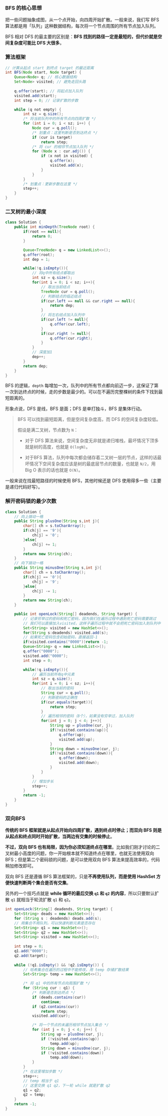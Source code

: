 ### BFS 的核心思想

把一些问题抽象成图，从一个点开始，向四周开始扩散。一般来说，我们写 BFS 算法都是用「队列」这种数据结构，每次将一个节点周围的所有节点加入队列。

BFS 相对 DFS 的最主要的区别是：**BFS 找到的路径一定是最短的，但代价就是空间复杂度可能比 DFS 大很多**。

### 算法框架

```java
// 计算从起点 start 到终点 target 的最近距离
int BFS(Node start, Node target) {
    Queue<Node> q; // 核心数据结构
    Set<Node> visited; // 避免走回头路
    
    q.offer(start); // 将起点加入队列
    visited.add(start);
    int step = 0; // 记录扩散的步数

    while (q not empty) {
        int sz = q.size();
        /* 将当前队列中的所有节点向四周扩散 */
        for (int i = 0; i < sz; i++) {
            Node cur = q.poll();
            /* 划重点：这里判断是否到达终点 */
            if (cur is target)
                return step;
            /* 将 cur 的相邻节点加入队列 */
            for (Node x : cur.adj()) {
                if (x not in visited) {
                    q.offer(x);
                    visited.add(x);
                }
            }
        }
        /* 划重点：更新步数在这里 */
        step++;
    }
}

```

### 二叉树的最小深度

```java
class Solution {
    public int minDepth(TreeNode root) {
        if(root == null){
            return 0;
        }

        Queue<TreeNode> q = new LinkedList<>();
        q.offer(root);
        int dep = 1;

        while(!q.isEmpty()){
            // 将q中所有结点都取出
            int sz = q.size();
            for(int i = 0; i < sz; i++){
                // 取出当前结点
                TreeNode cur = q.poll();
                // 判断结点的临近结点
                if(cur.left == null && cur.right == null){
                    return dep;
                }
                // 将左右结点加入队列中
                if(cur.left != null){
                    q.offer(cur.left);
                }
                if(cur.right != null){
                    q.offer(cur.right);
                }
            }
            // 深度加1
            dep++;
        }
        return dep;
    }
}
```

 BFS 的逻辑，`depth` 每增加一次，队列中的所有节点都向前迈一步，这保证了第一次到达终点的时候，走的步数是最少的。可以在不遍历完整棵树的条件下找到最短距离的。
 
 形象点说，DFS 是线，BFS 是面；DFS 是单打独斗，BFS 是集体行动。
 
 > BFS 可以找到最短距离，但是空间复杂度高，而 DFS 的空间复杂度较低。
 > 
 > 假设是满二叉树，节点数为 `N`：
 > 
 > - 对于 DFS 算法来说，空间复杂度无非就是递归堆栈，最坏情况下顶多就是树的高度，也就是 `O(logN)`。
 > 
 > - 对于BFS 算法，队列中每次都会储存着二叉树一层的节点，这样的话最坏情况下空间复杂度应该是树的最底层节点的数量，也就是 `N/2`，用 Big O 表示的话也就是 `O(N)`。

一般来说在找最短路径的时候使用 BFS，其他时候还是 DFS 使用得多一些（主要是递归代码好写）。

### 解开密码锁的最少次数

```java
class Solution {
    // 向上拨动一格
    public String plusOne(String s,int j){
        char[] ch = s.toCharArray();
        if(ch[j] == '9'){
            ch[j] = '0';
        }else{
            ch[j] += 1;
        }
        return new String(ch);
    }
    // 向下拨动一格
    public String minusOne(String s,int j){
        char[] ch = s.toCharArray();
        if(ch[j] == '0'){
            ch[j] = '9';
        }else{
            ch[j] -= 1;
        }
        return new String(ch);
    }

    public int openLock(String[] deadends, String target) {
        // 记录穷举过的密码和死亡密码，因为我们在遍历过程中遇到死亡密码需要跳过
        // 我们可以直接加入visited，这样子遍历过程中就不会把死亡密码加入到队列中
        Set<String> visited = new HashSet<>();
        for(String s:deadends) visited.add(s);
        // 如果死亡密码包含初始密码，直接返回-1
        if(visited.contains("0000"))return -1;
        Queue<String> q = new LinkedList<>();
        q.offer("0000");
        visited.add("0000");
        int step = 0;

        while(!q.isEmpty()){
            // 遍历当前所有q中元素
            int sz = q.size();
            for(int i = 0; i < sz; i++){
                // 取出当前的密码
                String cur = q.poll();
                // 判断密码的正确性
                if(cur.equals(target)){
                    return step;
                }
                // 遍历相邻的密码（8个），如果没有穷举过，加入队列
                for(int j = 0; j < 4; j++){
                    String up = plusOne(cur, j);
                    if(!visited.contains(up)){
                        q.offer(up);
                        visited.add(up);
                    }
                    String down = minusOne(cur, j);
                    if(!visited.contains(down)){
                        q.offer(down);
                        visited.add(down);
                    }
                }
            }
            // 增加步长
            step++;
        }
        return -1;
    }
}
```

### 双向BFS

**传统的 BFS 框架就是从起点开始向四周扩散，遇到终点时停止；而双向 BFS 则是从起点和终点同时开始扩散，当两边有交集的时候停止**。

**不过，双向 BFS 也有局限，因为你必须知道终点在哪里**。比如我们刚才讨论的二叉树最小高度的问题，你一开始根本就不知道终点在哪里，也就无法使用双向 BFS；但是第二个密码锁的问题，是可以使用双向 BFS 算法来提高效率的，代码稍加修改即可。

双向 BFS 还是遵循 BFS 算法框架的，只是**不再使用队列，而是使用 HashSet 方便快速判断两个集合是否有交集**。

另外的一个技巧点就是 **while 循环的最后交换 `q1` 和 `q2` 的内容**，所以只要默认扩散 `q1` 就相当于轮流扩散 `q1` 和 `q2`。

```java
int openLock(String[] deadends, String target) {
    Set<String> deads = new HashSet<>();
    for (String s : deadends) deads.add(s);
    // 用集合不用队列，可以快速判断元素是否存在
    Set<String> q1 = new HashSet<>();
    Set<String> q2 = new HashSet<>();
    Set<String> visited = new HashSet<>();
    
    int step = 0;
    q1.add("0000");
    q2.add(target);
    
    while (!q1.isEmpty() && !q2.isEmpty()) {
        // 哈希集合在遍历的过程中不能修改，用 temp 存储扩散结果
        Set<String> temp = new HashSet<>();

        /* 将 q1 中的所有节点向周围扩散 */
        for (String cur : q1) {
            /* 判断是否到达终点 */
            if (deads.contains(cur))
                continue;
            if (q2.contains(cur))
                return step;
            visited.add(cur);

            /* 将一个节点的未遍历相邻节点加入集合 */
            for (int j = 0; j < 4; j++) {
                String up = plusOne(cur, j);
                if (!visited.contains(up))
                    temp.add(up);
                String down = minusOne(cur, j);
                if (!visited.contains(down))
                    temp.add(down);
            }
        }
        /* 在这里增加步数 */
        step++;
        // temp 相当于 q1
        // 这里交换 q1 q2，下一轮 while 就是扩散 q2
        q1 = q2;
        q2 = temp;
    }
    return -1;
}
```